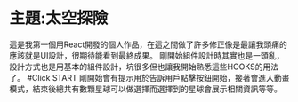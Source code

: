 # 主題:太空探險
這是我第一個用React開發的個人作品，在這之間做了許多修正像是最讓我頭痛的應該就是UI設計，很期待能看到最終成果。
剛開始組件設計時其實也是一頭亂，設計方式也是用基本的組件設計，坑很多但也讓我開始熟悉這些HOOKS的用法了。
#Click START
剛開始會有提示用於告訴用戶點擊按鈕開始，接著會進入動畫模式，結束後總共有數顆星球可以做選擇而選擇到的星球會展示相關資訊等等。
